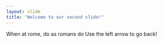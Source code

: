 ```yaml
---
layout: slide
title: "Welcome to our second slide!"
---
```

When at rome, do as romans do
Use the left arrow to go back!

